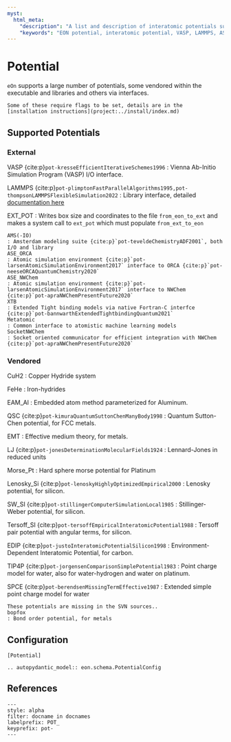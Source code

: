 ```yaml
---
myst:
  html_meta:
    "description": "A list and description of interatomic potentials supported by EON, including vendored potentials and interfaces to external codes like VASP, LAMMPS, and ASE."
    "keywords": "EON potential, interatomic potential, VASP, LAMMPS, ASE, EMT, EAM"
---
```


# Potential

`eOn` supports a large number of potentials, some vendored within the executable
and libraries and others via interfaces.

```{note}
Some of these require flags to be set, details are in the [installation instructions](project:../install/index.md)
```

## Supported Potentials

### External

VASP {cite:p}`pot-kresseEfficientIterativeSchemes1996`
: Vienna Ab-Initio Simulation Program (VASP) I/O interface.

LAMMPS {cite:p}`pot-plimptonFastParallelAlgorithms1995,pot-thompsonLAMMPSFlexibleSimulation2022`
: Library interface, detailed [documentation here](project:../user_guide/lammps_pot.md)

EXT_POT
: Writes box size and coordinates to the file `from_eon_to_ext` and makes a system call to `ext_pot` which must populate `from_ext_to_eon`

```{versionadded} 2.0
AMS(-IO)
: Amsterdam modeling suite {cite:p}`pot-teveldeChemistryADF2001`, both I/O and library
ASE_ORCA
: Atomic simulation environment {cite:p}`pot-larsenAtomicSimulationEnvironment2017` interface to ORCA {cite:p}`pot-neeseORCAQuantumChemistry2020`
ASE_NWChem
: Atomic simulation environment {cite:p}`pot-larsenAtomicSimulationEnvironment2017` interface to NWChem {cite:p}`pot-apraNWChemPresentFuture2020`
XTB
: Extended Tight binding models via native Fortran-C interfce {cite:p}`pot-bannwarthExtendedTightbindingQuantum2021`
Metatomic
: Common interface to atomistic machine learning models
SocketNWChem
: Socket oriented communicator for efficient integration with NWChem {cite:p}`pot-apraNWChemPresentFuture2020`
```

### Vendored

CuH2
: Copper Hydride system

FeHe
: Iron-hydrides

EAM_Al
: Embedded atom method parameterized for Aluminum.

QSC {cite:p}`pot-kimuraQuantumSuttonChenManyBody1998`
: Quantum Sutton-Chen potential, for FCC metals.

EMT
: Effective medium theory, for metals.

LJ {cite:p}`pot-jonesDeterminationMolecularFields1924`
: Lennard-Jones in reduced units

Morse_Pt
: Hard sphere morse potential for Platinum

Lenosky_Si {cite:p}`pot-lenoskyHighlyOptimizedEmpirical2000`
: Lenosky potential, for silicon.

SW_SI {cite:p}`pot-stillingerComputerSimulationLocal1985`
: Stillinger-Weber potential, for silicon.

Tersoff_SI {cite:p}`pot-tersoffEmpiricalInteratomicPotential1988`
: Tersoff pair potential with angular terms, for silicon.

EDIP {cite:p}`pot-justoInteratomicPotentialSilicon1998`
: Environment-Dependent Interatomic Potential, for carbon.

TIP4P {cite:p}`pot-jorgensenComparisonSimplePotential1983`
: Point charge model for water, also for water-hydrogen and water on platinum.

SPCE {cite:p}`pot-berendsenMissingTermEffective1987`
: Extended simple point charge model for water

```{deprecated} 2.0
These potentials are missing in the SVN sources..
bopfox
: Bond order potential, for metals
```

## Configuration

```{code-block} toml
[Potential]
```

```{eval-rst}
.. autopydantic_model:: eon.schema.PotentialConfig
```

## References

```{bibliography}
---
style: alpha
filter: docname in docnames
labelprefix: POT_
keyprefix: pot-
---
```
